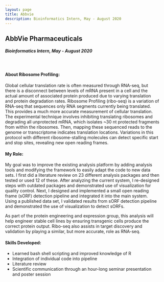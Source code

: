 ```yaml
---
layout: page
title: Abbvie
description: Bioinformatics Intern, May - August 2020
---
```


## AbbVie Pharmaceuticals 	          							      
##### *Bioinformatics Intern, May - August 2020*    				                     
&nbsp;  
#### About Ribosome Profiling:
Global cellular translation rate is often measured through RNA-seq, but there is a disconnect between levels of mRNA present in a cell and the actual amount of associated protein produced due to varying translation and protein degradation rates. Ribosome Profiling (ribo-seq) is a variation of RNA-seq that sequences only RNA segments currently being translated. This provides a much more accurate measurement of cellular translation. The experimental technique involves inhibiting translating ribosomes and degrading all unprotected mRNA, which isolates ~30 nt protected fragments from within the ribosomes. Then, mapping these sequenced reads to the genome or transcriptome indicates translation locations. Variations in this protocol with different ribosome-stalling molecules can detect specific start and stop sites, revealing new open reading frames.

#### My Role:
My goal was to improve the existing analysis platform by adding analysis tools and modifying the framework to easily adapt the code to new data sets. I first did a literature review on 23 different analysis packages and then tested or used 12 of these. After analyzing the current system, I re-designed steps with outdated packages and demonstrated use of visualization for quality control. Next, I designed and implemented a small open reading frame (sORF) detection pipeline and integrated it into the main system. Using a published data set, I validated results from sORF detection pipeline and demonstrated the use of visualization to detect sORFs.

As part of the protein engineering and expression group, this analysis will help engineer stable cell lines by ensuring transgenic cells produce the correct protein output. Ribo-seq also assists in target discovery and validation by playing a similar, but more accurate, role as RNA-seq.

#### Skills Developed:​
- Learned bash shell scripting and improved knowledge of R
- Integration of individual code into pipeline
- Literature review
- Scientific communication through an hour-long seminar presentation and poster session
